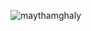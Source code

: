 <!-- [![MasterHead](https://camo.githubusercontent.com/775ed67e1d46c9534c3cb9a4694edf0603b1436a7e3e15891d3c327733fc26b6/68747470733a2f2f7777772e61756469656e6365706c616e65742e636f6d2f726f6f742f74656d706c6174652f312f2f696d616765732f7765622d646576656c6f706d656e742e676966)](https://maythamghaly.io)
2
<h1 align="center">Hello 👋, I'm Maytham Ghaly</h1>
3
<h3 align="center">Civil and Web Engineer 👷👨🏻‍💻</h3>
4
<h3 align="center">Turn on the music and let's code</h3>
5
6
<img align="right" alt="coding" width="150" src="https://media1.giphy.com/media/HscDLzkO8EOTmgkhQP/giphy.gif?cid=ecf05e47unen9cx8a6fqir7yk18yn9u4im512kuajl35kvxj&rid=giphy.gif&ct=g">
7
8
<p align="left"> <img src="https://komarev.com/ghpvc/?username=maythamghaly&label=Profile%20views&color=0e75b6&style=flat" alt="maythamghaly" /> </p>
9
10
<p align="left"> <a href="https://github.com/ryo-ma/github-profile-trophy"><img src="https://github-profile-trophy.vercel.app/?username=maythamghaly" alt="maythamghaly" /></a> </p>
11
12
- 📫 How to reach me **maythamghaly@gmail.com**
13
14
- ⚡ Fun fact **I may look like I'm having deep thoughts, but 99% of the time I'm thinking about steak with mushroom sauce😋**
15
16
<h3 align="left">Connect with me:</h3>
17
<p align="left">
18
<a href="https://www.linkedin.com/in/maytham-ghaly-454424258" target="blank"><img align="center" src="https://raw.githubusercontent.com/rahuldkjain/github-profile-readme-generator/master/src/images/icons/Social/linked-in-alt.svg" alt="maytham ghaly" height="30" width="40" /></a>
19
<a href="https://fb.com/maytham ghaly" target="blank"><img align="center" src="https://raw.githubusercontent.com/rahuldkjain/github-profile-readme-generator/master/src/images/icons/Social/facebook.svg" alt="maytham ghaly" height="30" width="40" /></a>
20
<a href="https://instagram.com/maytham_ghaly" target="blank"><img align="center" src="https://raw.githubusercontent.com/rahuldkjain/github-profile-readme-generator/master/src/images/icons/Social/instagram.svg" alt="maytham_ghaly" height="30" width="40" /></a>
21
<a href="https://www.hackerrank.com/maytham ghaly" target="blank"><img align="center" src="https://raw.githubusercontent.com/rahuldkjain/github-profile-readme-generator/master/src/images/icons/Social/hackerrank.svg" alt="maytham ghaly" height="30" width="40" /></a>
22
</p>
23
24
<p><img align="center" src="https://github-readme-stats.vercel.app/api/top-langs?username=maythamghaly&show_icons=true&locale=en&layout=compact" alt="maythamghaly" /></p>
25
26 -->
<p><img align="center" src="https://github-readme-streak-stats.herokuapp.com/?user=maythamghaly&" alt="maythamghaly" /></p>
